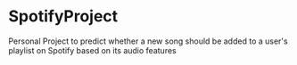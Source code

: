 # SpotifyProject
Personal Project to predict whether a new song should be added to a user's playlist on Spotify based on its audio features
